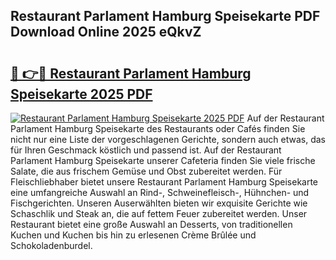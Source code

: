 ## Restaurant Parlament Hamburg Speisekarte PDF Download Online 2025 eQkvZ

# <h2><a href="http://gcbe83w.nevu.top/?p=Restaurant+Parlament+Hamburg+Speisekarte">🔗 👉🔴 Restaurant Parlament Hamburg Speisekarte 2025 PDF</a></h2>

[![Restaurant Parlament Hamburg Speisekarte 2025 PDF](https://i.imgur.com/dBaPXMq.png)](http://gcbe83w.nevu.top/?p=Restaurant+Parlament+Hamburg+Speisekarte)
Auf der Restaurant Parlament Hamburg Speisekarte des Restaurants oder Cafés finden Sie nicht nur eine Liste der vorgeschlagenen Gerichte, sondern auch etwas, das für Ihren Geschmack köstlich und passend ist. Auf der Restaurant Parlament Hamburg Speisekarte unserer Cafeteria finden Sie viele frische Salate, die aus frischem Gemüse und Obst zubereitet werden. Für Fleischliebhaber bietet unsere Restaurant Parlament Hamburg Speisekarte eine umfangreiche Auswahl an Rind-, Schweinefleisch-, Hühnchen- und Fischgerichten. Unseren Auserwählten bieten wir exquisite Gerichte wie Schaschlik und Steak an, die auf fettem Feuer zubereitet werden. Unser Restaurant bietet eine große Auswahl an Desserts, von traditionellen Kuchen und Kuchen bis hin zu erlesenen Crème Brûlée und Schokoladenburdel.
